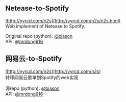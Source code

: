 Netease-to-Spotify
----------------------------------------- 
[http://yyrcd.com/n2s](http://yyrcd.com/n2s/n2s.html)  
Web implement of Netease to Spotify. 

Original repo (python): [@bjason](https://github.com/bjason/163MusicToSpotify)  
API: [@mrdong916](https://github.com/mrdong916/DAPI)
<br>

网易云-to-Spotify
-----------------------------------------  
[http://yyrcd.com/n2s](http://yyrcd.com/n2s)  
转移网易云歌单到Spotify的web实现

源repo (python): [@bjason](https://github.com/bjason/163MusicToSpotify)  
API: [@mrdong916](https://github.com/mrdong916/DAPI)
